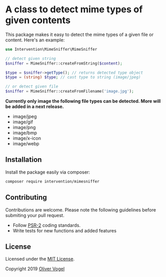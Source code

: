 # A class to detect mime types of given contents

This package makes it easy to detect the mime types of a given file or content. Here's an example:

```php
use Intervention\MimeSniffer\MimeSniffer

// detect given string
$sniffer = MimeSniffer::createFromString($content);

$type = $sniffer->getType(); // returns detected type object
$type = (string) $type; // cast type to string (image/jpeg)

// or detect given file
$sniffer = MimeSniffer::createFromFilename('image.jpg');
```

**Currently only image the following file types can be detected. More will be added in a next release.**

- image/jpeg
- image/gif
- image/png
- image/bmp
- image/x-icon
- image/webp

## Installation

Install the package easily via composer:

```bash
composer require intervention/mimesniffer
```

## Contributing

Contributions are welcome. Please note the following guidelines before submiting your pull request.

- Follow [PSR-2](http://www.php-fig.org/psr/psr-2/) coding standards.
- Write tests for new functions and added features

## License

Licensed under the [MIT License](http://opensource.org/licenses/MIT).

Copyright 2019 [Oliver Vogel](https://olivervogel.com/)
